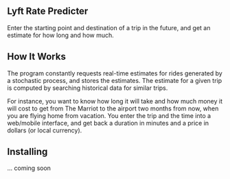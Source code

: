 ## Lyft Rate Predicter

Enter the starting point and destination of a trip in the future, and get an
estimate for how long and how much.

## How It Works

The program constantly requests real-time estimates for rides generated by a
stochastic process, and stores the estimates. The estimate for a given trip is
computed by searching historical data for similar trips.

For instance, you want to know how long it will take and how much money it will
cost to get from The Marriot to the airport two months from now, when you are
flying home from vacation. You enter the trip and the time into a web/mobile
interface, and get back a duration in minutes and a price in dollars (or local
currency).

## Installing

... coming soon

